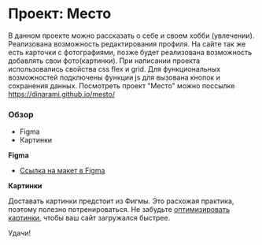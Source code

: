 # Проект: Место
В данном проекте можно рассказать о себе и своем хобби (увлечении).
Реализована возможность редактирования профиля.
На сайте так же есть карточки с фотографиями, позже будет реализована возможность добавлять свои фото(картинки).
При написании проекта использовались свойства css flex и grid.
Для функциональных возможностей подключены функции js для вызована кнопок и сохранения данных.
Посмотреть проект "Место" можно поссылке
https://dinarami.github.io/mesto/
### Обзор

* Figma
* Картинки

**Figma**

* [Ссылка на макет в Figma](https://www.figma.com/file/2cn9N9jSkmxD84oJik7xL7/JavaScript.-Sprint-4?node-id=0%3A1)

**Картинки**

Доставать картинки предстоит из Фигмы. Это расхожая практика, поэтому полезно потренироваться.
Не забудьте [оптимизировать картинки](https://tinypng.com/), чтобы ваш сайт загружался быстрее.

Удачи!
